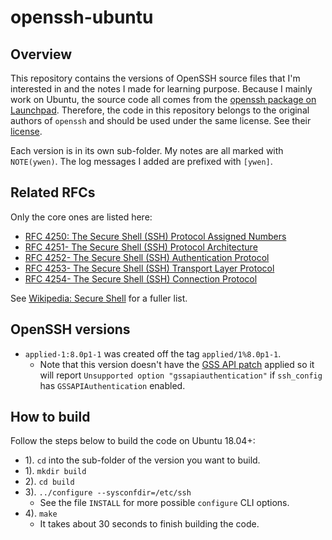 # openssh-ubuntu

## Overview

This repository contains the versions of OpenSSH source files that I'm interested in and the notes I made for learning purpose. Because I mainly work on Ubuntu, the source code all comes from the [openssh package on Launchpad](https://code.launchpad.net/ubuntu/+source/openssh). Therefore, the code in this repository belongs to the original authors of `openssh` and should be used under the same license. See their [license](https://git.launchpad.net/ubuntu/+source/openssh/tree/LICENCE).

Each version is in its own sub-folder. My notes are all marked with `NOTE(ywen)`. The log messages I added are prefixed with `[ywen]`.

## Related RFCs

Only the core ones are listed here:

- [RFC 4250: The Secure Shell (SSH) Protocol Assigned Numbers](https://datatracker.ietf.org/doc/html/rfc4250)
- [RFC 4251- The Secure Shell (SSH) Protocol Architecture](https://datatracker.ietf.org/doc/html/rfc4251)
- [RFC 4252- The Secure Shell (SSH) Authentication Protocol](https://datatracker.ietf.org/doc/html/rfc4252)
- [RFC 4253- The Secure Shell (SSH) Transport Layer Protocol](https://datatracker.ietf.org/doc/html/rfc4253)
- [RFC 4254- The Secure Shell (SSH) Connection Protocol](https://datatracker.ietf.org/doc/html/rfc4254)

See [Wikipedia: Secure Shell](https://en.wikipedia.org/wiki/Secure_Shell#Standards_documentation) for a fuller list.

## OpenSSH versions

- `applied-1:8.0p1-1` was created off the tag `applied/1%8.0p1-1`.
  - Note that this version doesn't have the [GSS API patch](./debian/patches/gssapi.patch) applied so it will report `Unsupported option "gssapiauthentication"` if `ssh_config` has `GSSAPIAuthentication` enabled.

## How to build

Follow the steps below to build the code on Ubuntu 18.04+:

- 1). `cd` into the sub-folder of the version you want to build.
- 1). `mkdir build`
- 2). `cd build`
- 3). `../configure --sysconfdir=/etc/ssh`
  - See the file `INSTALL` for more possible `configure` CLI options.
- 4). `make`
  - It takes about 30 seconds to finish building the code.
